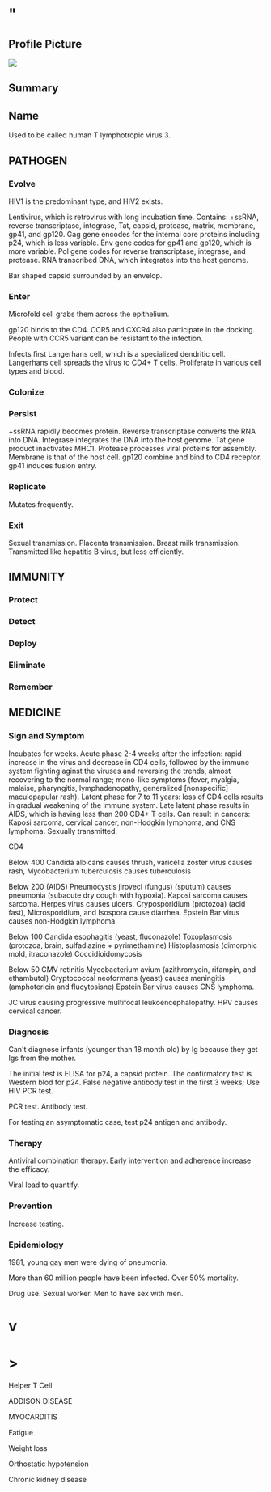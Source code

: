 # "

## Profile Picture

![](1.jpeg)

## Summary

## Name

Used to be called human T lymphotropic virus 3.

## PATHOGEN

### Evolve

HIV1 is the predominant type, and HIV2 exists.

Lentivirus, which is retrovirus with long incubation time.
Contains: +ssRNA, reverse transcriptase, integrase, Tat, capsid, protease, matrix, membrane, gp41, and gp120.
Gag gene encodes for the internal core proteins including p24, which is less variable.
Env gene codes for gp41 and gp120, which is more variable.
Pol gene codes for reverse transcriptase, integrase, and protease.
RNA transcribed DNA, which integrates into the host genome.

Bar shaped capsid surrounded by an envelop.

### Enter

Microfold cell grabs them across the epithelium.

gp120 binds to the CD4.
CCR5 and CXCR4 also participate in the docking.
People with CCR5 variant can be resistant to the infection.

Infects first Langerhans cell, which is a specialized dendritic cell.
Langerhans cell spreads the virus to CD4+ T cells.
Proliferate in various cell types and blood.

### Colonize

### Persist

+ssRNA rapidly becomes protein.
Reverse transcriptase converts the RNA into DNA.
Integrase integrates the DNA into the host genome.
Tat gene product inactivates MHC1.
Protease processes viral proteins for assembly.
Membrane is that of the host cell.
gp120 combine and bind to CD4 receptor.
gp41 induces fusion entry.

### Replicate

Mutates frequently.

### Exit

Sexual transmission.
Placenta transmission.
Breast milk transmission.
Transmitted like hepatitis B virus, but less efficiently.

## IMMUNITY

### Protect

### Detect

### Deploy

### Eliminate

### Remember

## MEDICINE

### Sign and Symptom

Incubates for weeks.
Acute phase 2-4 weeks after the infection: rapid increase in the virus and decrease in CD4 cells, followed by the immune system fighting aginst the viruses and reversing the trends, almost recovering to the normal range; mono-like symptoms (fever, myalgia, malaise, pharyngitis, lymphadenopathy, generalized [nonspecific] maculopapular rash).
Latent phase for 7 to 11 years: loss of CD4 cells results in gradual weakening of the immune system.
Late latent phase results in AIDS, which is having less than 200 CD4+ T cells.
Can result in cancers: Kaposi sarcoma, cervical cancer, non-Hodgkin lymphoma, and CNS lymphoma.
Sexually transmitted.

CD4

Below 400
Candida albicans causes thrush, varicella zoster virus causes rash, Mycobacterium tuberculosis causes tuberculosis

Below 200 (AIDS)
Pneumocystis jiroveci (fungus) (sputum) causes pneumonia (subacute dry cough with hypoxia).
Kaposi sarcoma causes sarcoma.
Herpes virus causes ulcers.
Cryposporidium (protozoa) (acid fast), Microsporidium, and Isospora cause diarrhea.
Epstein Bar virus causes non-Hodgkin lymphoma.

Below 100
Candida esophagitis (yeast, fluconazole)
Toxoplasmosis (protozoa, brain, sulfadiazine + pyrimethamine)
Histoplasmosis (dimorphic mold, itraconazole)
Coccidioidomycosis

Below 50
CMV retinitis
Mycobacterium avium (azithromycin, rifampin, and ethambutol)
Cryptococcal neoformans (yeast) causes meningitis (amphotericin and flucytosisne)
Epstein Bar virus causes CNS lymphoma.

JC virus causing progressive multifocal leukoencephalopathy.
HPV causes cervical cancer.

### Diagnosis

Can't diagnose infants (younger than 18 month old) by Ig because they get Igs from the mother.

The initial test is ELISA for p24, a capsid protein.
The confirmatory test is Western blod for p24.
False negative antibody test in the first 3 weeks; Use HIV PCR test.

PCR test.
Antibody test.

For testing an asymptomatic case, test p24 antigen and antibody.

### Therapy

Antiviral combination therapy.
Early intervention and adherence increase the efficacy.

Viral load to quantify.

### Prevention

Increase testing.

### Epidemiology

1981, young gay men were dying of pneumonia.

More than 60 million people have been infected.
Over 50% mortality.

Drug use.
Sexual worker.
Men to have sex with men.

# v

# >

Helper T Cell

ADDISON DISEASE

MYOCARDITIS

Fatigue

Weight loss

Orthostatic hypotension

Chronic kidney disease
